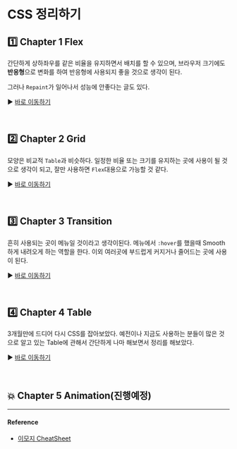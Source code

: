 # CSS 정리하기

## :one: Chapter 1 Flex

간단하게 상하좌우를 같은 비율을 유지하면서 배치를 할 수 있으며, 브라우저 크기에도 **반응형**으로 변화를 하여 반응형에 사용되지 좋을 것으로 생각이 된다.
<br/>

그러나 `Repaint`가 일어나서 성능에 안좋다는 글도 있다.

:arrow_forward: [바로 이동하기](https://github.com/SeonHyungJo/CSS/blob/master/CSS_Flex/README.md)

<br/>

## :two: Chapter 2 Grid

모양은 비교적 `Table`과 비슷하다. 일정한 비율 또는 크기를 유지하는 곳에 사용이 될 것으로 생각이 되고, 잘만 사용하면 `Flex`대용으로 가능할 것 같다.

:arrow_forward: [바로 이동하기](https://github.com/SeonHyungJo/CSS/blob/master/CSS_Grid/README.md)

<br/>

## :three: Chapter 3 Transition

흔히 사용되는 곳이 메뉴일 것이라고 생각이된다. 메뉴에서 `:hover`를 했을때 Smooth하게 내려오게 하는 역할을 한다. 이외 여러곳에 부드럽게 커지거나 줄어드는 곳에 사용이 된다.

:arrow_forward: [바로 이동하기](https://github.com/SeonHyungJo/CSS/tree/master/CSS_Transition)

<br/>

## :four: Chapter 4 Table

3개월만에 드디어 다시 CSS를 잡아보았다. 예전이나 지금도 사용하는 분들이 많은 것으로 알고 있는 Table에 관해서 간단하게 나마 해보면서 정리를 해보았다.

:arrow_forward: [바로 이동하기](https://github.com/SeonHyungJo/CSS/tree/master/CSS_Table)

<br/>

## :boom: Chapter 5 Animation(진행예정)


---

#### Reference

- [이모지 CheatSheet](https://gist.github.com/rxaviers/7360908)



